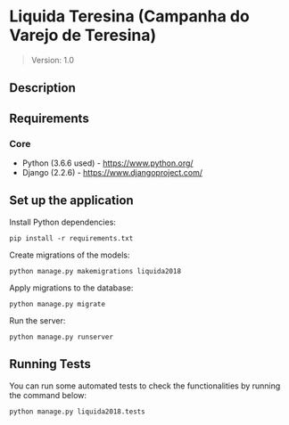 # Liquida Teresina (Campanha do Varejo de Teresina)


> Version: 1.0


## Description



## Requirements
### Core

* Python (3.6.6 used) - https://www.python.org/
* Django (2.2.6) - https://www.djangoproject.com/



## Set up the application

Install Python dependencies:

    pip install -r requirements.txt

Create migrations of the models:

    python manage.py makemigrations liquida2018

Apply migrations to the database:

    python manage.py migrate

Run the server:

    python manage.py runserver



## Running Tests

You can run some automated tests to check the functionalities by running the command below:

    python manage.py liquida2018.tests

